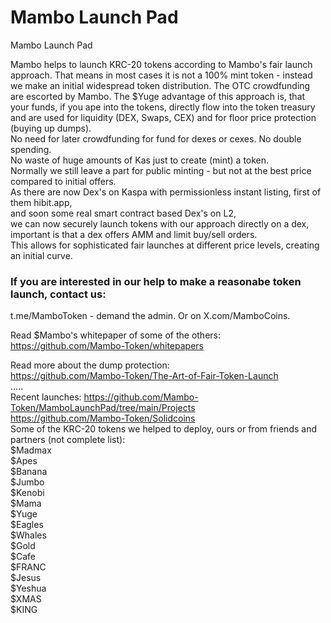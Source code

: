 # Mambo Launch Pad
Mambo Launch Pad

Mambo helps to launch KRC-20 tokens according to Mambo's fair launch approach.
That means in most cases it is not a 100% mint token - instead we make an initial widespread token distribution.
The OTC crowdfunding are escorted by Mambo.
The $Yuge advantage of this approach is, that your funds, if you ape into the tokens, directly flow into the token treasury 
and are used for liquidity (DEX, Swaps, CEX) and for floor price protection (buying up dumps).  
No need for later crowdfunding for fund for dexes or cexes. No double spending.  
No waste of huge amounts of Kas just to create (mint) a token.  
Normally we still leave a part for public minting - but not at the best price compared to initial offers.  
As there are now Dex's on Kaspa with permissionless instant listing, first of them hibit.app,  
and soon some real smart contract based Dex's on L2,    
we can now securely launch tokens with our approach directly on a dex, important is that a dex offers AMM and limit buy/sell orders.  
This allows for sophisticated fair launches at different price levels, creating an initial curve.  

### If you are interested in our help to make a reasonabe token launch, contact us:
t.me/MamboToken  - demand the admin. Or on X.com/MamboCoins.  

Read $Mambo's whitepaper of some of the others:  
https://github.com/Mambo-Token/whitepapers  

Read more about the dump protection:  
https://github.com/Mambo-Token/The-Art-of-Fair-Token-Launch    
.....  
Recent launches:
https://github.com/Mambo-Token/MamboLaunchPad/tree/main/Projects  
https://github.com/Mambo-Token/Solidcoins  
Some of the KRC-20 tokens we helped  to deploy, ours or from friends and partners (not complete list):  
$Madmax  
$Apes  
$Banana  
$Jumbo  
$Kenobi  
$Mama  
$Yuge  
$Eagles  
$Whales  
$Gold  
$Cafe  
$FRANC  
$Jesus  
$Yeshua  
$XMAS  
$KING
